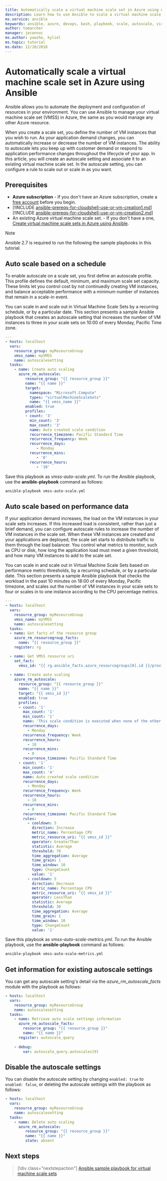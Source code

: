 ```yaml
---
title: Automatically scale a virtual machine scale set in Azure using Ansible
description: Learn how to use Ansible to scale a virtual machine scale set with autoscale in Azure
ms.service: ansible
keywords: ansible, azure, devops, bash, playbook, scale, autoscale, virtual machine, virtual machine scale set, vmss
author: tomarcher
manager: jeconnoc
ms.author: yuwzho, kyliel
ms.topic: tutorial
ms.date: 12/10/2018
---
```


# Automatically scale a virtual machine scale set in Azure using Ansible
Ansible allows you to automate the deployment and configuration of resources in your environment. You can use Ansible to manage your virtual machine scale set (VMSS) in Azure, the same as you would manage any other Azure resource. 

When you create a scale set, you define the number of VM instances that you wish to run. As your application demand changes, you can automatically increase or decrease the number of VM instances. The ability to autoscale lets you keep up with customer demand or respond to application performance changes throughout the lifecycle of your app. In this article, you will create an autoscale setting and associate it to an existing virtual machine scale set. In the autoscale setting, you can configure a rule to scale out or scale in as you want.

## Prerequisites
- **Azure subscription** - If you don't have an Azure subscription, create a [free account](https://azure.microsoft.com/free/?ref=microsoft.com&utm_source=microsoft.com&utm_medium=docs&utm_campaign=visualstudio) before you begin.
- [!INCLUDE [ansible-prereqs-for-cloudshell-use-or-vm-creation1.md](../../includes/ansible-prereqs-for-cloudshell-use-or-vm-creation1.md)] [!INCLUDE [ansible-prereqs-for-cloudshell-use-or-vm-creation2.md](../../includes/ansible-prereqs-for-cloudshell-use-or-vm-creation2.md)]
- An existing Azure virtual machine scale set. - If you don't have a one, [Create virtual machine scale sets in Azure using Ansible](https://docs.microsoft.com/azure/ansible/ansible-create-configure-vmss).

> [!Note]
> Ansible 2.7 is required to run the following the sample playbooks in this tutorial. 

## Auto scale based on a schedule   
To enable autoscale on a scale set, you first define an autoscale profile. This profile defines the default, minimum, and maximum scale set capacity. These limits let you control cost by not continuedly creating VM instances, and balance acceptable performance with a minimum number of instances that remain in a scale-in event. 

You can scale in and scale out in Virtual Machine Scale Sets by a recurring schedule, or by a particular date. This section presents a sample Ansible playbook that creates an autoscale setting that increases the number of VM instances to three in your scale sets on 10:00 of every Monday, Pacific Time zone. 

```yml
---
- hosts: localhost
  vars:
    resource_group: myResourceGroup
    vmss_name: myVMSS
    name: autoscalesetting
  tasks: 
    - name: Create auto scaling
      azure_rm_autoscale:
         resource_group: "{{ resource_group }}"
         name: "{{ name }}"
         target:
           namespace: "Microsoft.Compute"
           types: "virtualMachineScaleSets"
           name: "{{ vmss_name }}"
         enabled: true
         profiles:
         - count: '3'
           min_count: '3'
           max_count: '3'
           name: Auto created scale condition
           recurrence_timezone: Pacific Standard Time
           recurrence_frequency: Week
           recurrence_days:
              - Monday
           recurrence_mins:
              - '0'
           recurrence_hours:
              - '10'
```

Save this playbook as *vmss-auto-scale.yml*. To run the Ansible playbook, use the **ansible-playbook** command as follows:

```bash
ansible-playbook vmss-auto-scale.yml
```

## Auto scale based on performance data
If your application demand increases, the load on the VM instances in your scale sets increases. If this increased load is consistent, rather than just a brief demand, you can configure autoscale rules to increase the number of VM instances in the scale set. When these VM instances are created and your applications are deployed, the scale set starts to distribute traffic to them through the load balancer. You control what metrics to monitor, such as CPU or disk, how long the application load must meet a given threshold, and how many VM instances to add to the scale set.

You can scale in and scale out in Virtual Machine Scale Sets based on performance metric thresholds, by a recurring schedule, or by a particular date. This section presents a sample Ansible playbook that checks the workload in the past 10 minutes on 18:00 of every Monday, Pacific timezone, and scales out the number of VM instances in your scale sets to four or scales in to one instance according to the CPU percentage metrics. 

```yml
---
- hosts: localhost
  vars:
    resource_group: myResourceGroup
    vmss_name: myVMSS
    name: autoscalesetting
  tasks:
  - name: Get facts of the resource group
    azure_rm_resourcegroup_facts:
      name: "{{ resource_group }}"
    register: rg

  - name: Get VMSS resource uri
    set_fact:
      vmss_id: "{{ rg.ansible_facts.azure_resourcegroups[0].id }}/providers/Microsoft.Compute/virtualMachineScaleSets/{{ vmss_name }}"
    
  - name: Create auto scaling
    azure_rm_autoscale:
      resource_group: "{{ resource_group }}"
      name: "{{ name }}"
      target: "{{ vmss_id }}"
      enabled: true
      profiles:
      - count: '1'
        max_count: '1'
        min_count: '1'
        name: 'This scale condition is executed when none of the other scale condition(s) match'
        recurrence_days:
          - Monday
        recurrence_frequency: Week
        recurrence_hours:
          - 18
        recurrence_mins:
          - 0
        recurrence_timezone: Pacific Standard Time
      - count: '1'
        min_count: '1'
        max_count: '4'
        name: Auto created scale condition
        recurrence_days:
          - Monday
        recurrence_frequency: Week
        recurrence_hours:
          - 18
        recurrence_mins:
          - 0
        recurrence_timezone: Pacific Standard Time
        rules:
          - cooldown: 5
            direction: Increase
            metric_name: Percentage CPU
            metric_resource_uri: "{{ vmss_id }}"
            operator: GreaterThan
            statistic: Average
            threshold: 70
            time_aggregation: Average
            time_grain: 1
            time_window: 10
            type: ChangeCount
            value: '1'
          - cooldown: 5
            direction: Decrease
            metric_name: Percentage CPU
            metric_resource_uri: "{{ vmss_id }}"
            operator: LessThan
            statistic: Average
            threshold: 30
            time_aggregation: Average
            time_grain: 1
            time_window: 10
            type: ChangeCount
            value: '1'
```

Save this playbook as *vmss-auto-scale-metrics.yml*. To run the Ansible playbook, use the **ansible-playbook** command as follows:

```bash
ansible-playbook vmss-auto-scale-metrics.yml
```

## Get information for existing autoscale settings
You can get any autoscale setting's detail via the *azure_rm_autoscale_facts* module with the playbook as follows:

```yml
- hosts: localhost
  vars:
    resource_group: myResourceGroup
    name: autoscalesetting
  tasks: 
    - name: Retrieve auto scale settings information
      azure_rm_autoscale_facts:
        resource_group: "{{ resource_group }}"
        name: "{{ name }}"
      register: autoscale_query
    
    - debug:
        var: autoscale_query.autoscales[0]
```

## Disable the autoscale settings
You can disable the autoscale setting by changing `enabled: true` to `enabled: false`, or deleting the autoscale settings with the playbook as follows:

```yml
- hosts: localhost
  vars:
    resource_group: myResourceGroup
    name: autoscalesetting
  tasks: 
    - name: Delete auto scaling
      azure_rm_autoscale:
         resource_group: "{{ resource_group }}"
         name: "{{ name }}"
         state: absent
```

## Next steps
> [!div class="nextstepaction"] 
> [Ansible sample playbook for virtual machine scale sets](https://github.com/Azure-Samples/ansible-playbooks/tree/master/vmss)